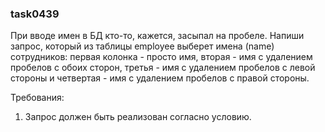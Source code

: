 
### task0439

При вводе имен в БД кто-то, кажется, засыпал на пробеле. Напиши запрос, который из таблицы employee выберет
имена (name) сотрудников: первая колонка - просто имя, вторая - имя с удалением пробелов с обоих сторон,
третья - имя с удалением пробелов с левой стороны и четвертая - имя с удалением пробелов с правой стороны.


Требования:
1.	Запрос должен быть реализован согласно условию.


